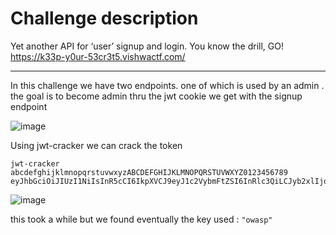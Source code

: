 

# Challenge description

Yet another API for ‘user’ signup and login. You know the drill, GO! https://k33p-y0ur-53cr3t5.vishwactf.com/

-----------------------------------------------------------

In this challenge we have two endpoints. one of which is used by an admin . the goal is to become admin thru the jwt cookie we get with the signup endpoint

![image](https://user-images.githubusercontent.com/58823465/159310066-28918484-ca32-41cc-b0a7-8cb28003f53a.png)


Using jwt-cracker we can crack the token

``` 
jwt-cracker abcdefghijklmnopqrstuvwxyzABCDEFGHIJKLMNOPQRSTUVWXYZ0123456789 eyJhbGciOiJIUzI1NiIsInR5cCI6IkpXVCJ9eyJ1c2VybmFtZSI6InRlc3QiLCJyb2xlIjoidXNlciIsImlhdCI6MTY0Nzc4ODI2Mn0.Py60wfbnD7sDP6ygXlV7q5TOHIDzGmzOxWRHdWYVeCc
``` 

![image](https://user-images.githubusercontent.com/58823465/159310168-387fb591-8a22-4285-bb06-3c2b53c77202.png)


this took a while but we found eventually the key used : ` "owasp" ` 
